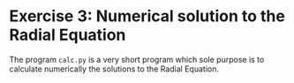 # **Exercise 3**: Numerical solution to the Radial Equation

The program `calc.py` is a very short program which sole purpose is to calculate
numerically the solutions to the Radial Equation.